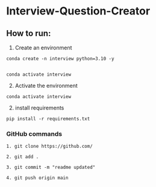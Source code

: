 # Interview-Question-Creator

[](https://github.com/entbappy/Interview-Question-Creator/blob/main/README.md#interview-question-creator)

## How to run:

[](https://github.com/entbappy/Interview-Question-Creator/blob/main/README.md#how-to-run)

1. Create an environment

```shell
conda create -n interview python=3.10 -y


conda activate interview
```

2. Activate the environment

```shell
conda activate interview
```

2. install requirements

```shell
pip install -r requirements.txt
```

### GitHub commands

[](https://github.com/entbappy/Interview-Question-Creator/blob/main/README.md#github-commands)

```shell
1. git clone https://github.com/

2. git add .

3. git commit -m "readme updated"

4. git push origin main
```

